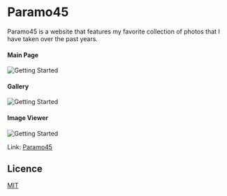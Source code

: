 # Paramo45

Paramo45 is a website that features my favorite collection of photos that I have taken over the past years.

#### Main Page

![Getting Started](Paramo45Demo1.gif)

#### Gallery

![Getting Started](Paramo45Demo2.gif)

#### Image Viewer

![Getting Started](Paramo45Demo3.gif)

Link: [Paramo45](https://paramo45-fd869.web.app/)

## Licence

[MIT](https://choosealicense.com/licenses/mit/)

